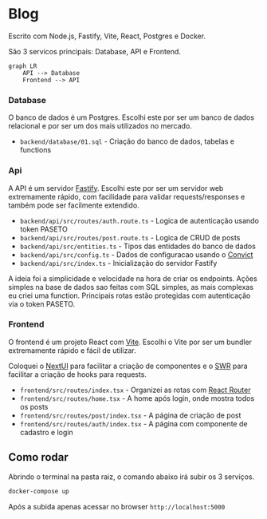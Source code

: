 # Blog

Escrito com Node.js, Fastify, Vite, React, Postgres e Docker.

São 3 servicos principais: Database, API e Frontend.

```mermaid
graph LR
    API --> Database
    Frontend --> API
```

### Database

O banco de dados é um Postgres. Escolhi este por ser um banco de dados relacional e por ser um dos mais utilizados no mercado.

- `backend/database/01.sql` - Criação do banco de dados, tabelas e functions

### Api

A API é um servidor [Fastify](https://www.fastify.io/). Escolhi este por ser um servidor web extremamente rápido, com facilidade para validar requests/responses e também pode ser facilmente extendido.

- `backend/api/src/routes/auth.route.ts` - Logica de autenticação usando token PASETO
- `backend/api/src/routes/post.route.ts` - Logica de CRUD de posts
- `backend/api/src/entities.ts` - Tipos das entidades do banco de dados
- `backend/api/src/config.ts` - Dados de configuracao usando o [Convict](https://github.com/mozilla/node-convict)
- `backend/api/src/index.ts` - Inicialização do servidor Fastify

A ideia foi a simplicidade e velocidade na hora de criar os endpoints.
Ações simples na base de dados sao feitas com SQL simples, as mais complexas eu criei uma function.
Principais rotas estão protegidas com autenticação via o token PASETO.

### Frontend

O frontend é um projeto React com [Vite](https://vitejs.dev/). Escolhi o Vite por ser um bundler extremamente rápido e fácil de utilizar.

Coloquei o [NextUI](https://nextui.org/) para facilitar a criação de componentes e o [SWR](https://swr.vercel.app/) para facilitar a criação de hooks para requests.

- `frontend/src/routes/index.tsx` - Organizei as rotas com [React Router](https://reactrouter.com/)
- `frontend/src/routes/home.tsx` - A home após login, onde mostra todos os posts
- `frontend/src/routes/post/index.tsx` - A página de criação de post
- `frontend/src/routes/auth/index.tsx` - A página com componente de cadastro e login


## Como rodar

Abrindo o terminal na pasta raiz, o comando abaixo irá subir os 3 serviços.

```bash
docker-compose up
```

Após a subida apenas acessar no browser `http://localhost:5000`

